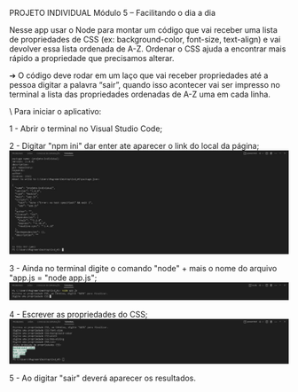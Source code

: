 PROJETO INDIVIDUAL
Módulo 5 – Facilitando o dia a dia

Nesse app usar o Node para montar um código que vai receber uma lista de propriedades de CSS (ex: background-color, font-size, text-align) e vai devolver essa lista ordenada de A-Z. Ordenar o CSS ajuda a encontrar mais rápido a propriedade que precisamos alterar.

➔ O código deve rodar em um laço que vai receber propriedades até a pessoa digitar a palavra “sair”, quando isso acontecer vai ser impresso no terminal a lista das propriedades ordenadas de A-Z uma em cada linha.

\ Para iniciar o aplicativo:

1 - Abrir o terminal no Visual Studio Code;

2 - Digitar "npm ini" dar enter ate aparecer o link do local da página;
<img src="/img/npm_ini.jpeg"/>

3 - Ainda no terminal digite o comando "node" + mais o nome do arquivo "app.js = "node app.js";
<img src="/img/node_app.jpeg"/>

4 - Escrever as propriedades do CSS;
<img src="/img/propriedades_sair.jpeg"/>

5 - Ao digitar "sair" deverá aparecer os resultados.
